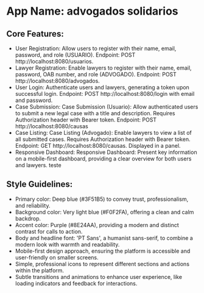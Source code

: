 # **App Name**: advogados solidarios

## Core Features:

- User Registration: Allow users to register with their name, email, password, and role (USUARIO). Endpoint: POST http://localhost:8080/usuarios.
- Lawyer Registration: Enable lawyers to register with their name, email, password, OAB number, and role (ADVOGADO). Endpoint: POST http://localhost:8080/advogados.
- User Login: Authenticate users and lawyers, generating a token upon successful login. Endpoint: POST http://localhost:8080/login with email and password.
- Case Submission: Case Submission (Usuario): Allow authenticated users to submit a new legal case with a title and description. Requires Authorization header with Bearer token. Endpoint: POST http://localhost:8080/causas
- Case Listing: Case Listing (Advogado): Enable lawyers to view a list of all submitted cases. Requires Authorization header with Bearer token. Endpoint: GET http://localhost:8080/causas. Displayed in a panel.
- Responsive Dashboard: Responsive Dashboard: Present key information on a mobile-first dashboard, providing a clear overview for both users and lawyers.
teste

## Style Guidelines:

- Primary color: Deep blue (#3F51B5) to convey trust, professionalism, and reliability.
- Background color: Very light blue (#F0F2FA), offering a clean and calm backdrop.
- Accent color: Purple (#8E24AA), providing a modern and distinct contrast for calls to action.
- Body and headline font: 'PT Sans', a humanist sans-serif, to combine a modern look with warmth and readability.
- Mobile-first design approach, ensuring the platform is accessible and user-friendly on smaller screens.
- Simple, professional icons to represent different sections and actions within the platform.
- Subtle transitions and animations to enhance user experience, like loading indicators and feedback for interactions.
